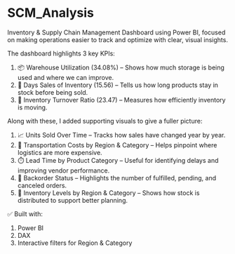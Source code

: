 # SCM_Analysis
Inventory & Supply Chain Management Dashboard using Power BI, focused on making operations easier to track and optimize with clear, visual insights.

The dashboard highlights 3 key KPIs:

1. 📦 Warehouse Utilization (34.08%) – Shows how much storage is being used and where we can improve.
2. 📅 Days Sales of Inventory (15.56) – Tells us how long products stay in stock before being sold.
3. 🔁 Inventory Turnover Ratio (23.47) – Measures how efficiently inventory is moving.

Along with these, I added supporting visuals to give a fuller picture:
1. 📈 Units Sold Over Time – Tracks how sales have changed year by year.
2. 🚚 Transportation Costs by Region & Category – Helps pinpoint where logistics are more expensive.
3. ⏱️ Lead Time by Product Category – Useful for identifying delays and improving vendor performance.
4. 🔄 Backorder Status – Highlights the number of fulfilled, pending, and canceled orders.
5. 🧭 Inventory Levels by Region & Category – Shows how stock is distributed to support better planning.

✅ Built with:
1. Power BI
2. DAX
3. Interactive filters for Region & Category
